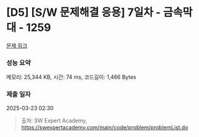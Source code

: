 # [D5] [S/W 문제해결 응용] 7일차 - 금속막대 - 1259 

[문제 링크](https://swexpertacademy.com/main/code/problem/problemDetail.do?contestProbId=AV18NaZqIt8CFAZN) 

### 성능 요약

메모리: 25,344 KB, 시간: 74 ms, 코드길이: 1,466 Bytes

### 제출 일자

2025-03-23 02:30



> 출처: SW Expert Academy, https://swexpertacademy.com/main/code/problem/problemList.do
